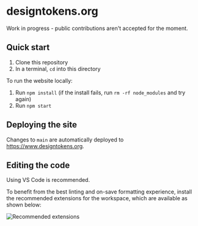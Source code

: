 # designtokens.org

Work in progress - public contributions aren't accepted for the moment.

## Quick start

1. Clone this repository
1. In a terminal, `cd` into this directory

To run the website locally:

1. Run `npm install` (if the install fails, run `rm -rf node_modules` and try again)
1. Run `npm start`

## Deploying the site

Changes to `main` are automatically deployed to https://www.designtokens.org.

## Editing the code

Using VS Code is recommended.

To benefit from the best linting and on-save formatting experience, install the recommended extensions for the workspace, which are available as shown below:

![Recommended extensions](https://code.visualstudio.com/assets/docs/editor/extension-marketplace/recommendations.png)
